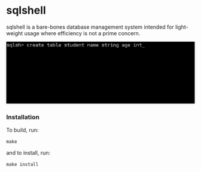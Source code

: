 # sqlshell

sqlshell is a bare-bones database management system intended for light-weight usage where efficiency is not a prime concern.

![sqlshell in action](https://raw.githubusercontent.com/divkakwani/sqlshell/master/snapshot.png)

### Installation

To build, run:
```
make
```
and to install, run:
```
make install
```

